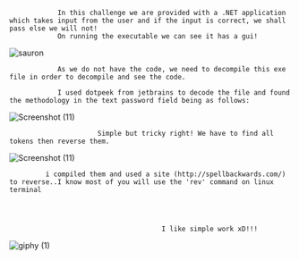                In this challenge we are provided with a .NET application which takes input from the user and if the input is correct, we shall pass else we will not!
                On running the executable we can see it has a gui!

![sauron](https://user-images.githubusercontent.com/59394569/110781063-7aa02700-8276-11eb-997d-d6b91d0c3e5c.png)


                As we do not have the code, we need to decompile this exe file in order to decompile and see the code.

                I used dotpeek from jetbrains to decode the file and found the methodology in the text password field being as follows: 

![Screenshot (11)](https://user-images.githubusercontent.com/59394569/110781071-7d028100-8276-11eb-9302-21b24dd8da9c.png)


                          Simple but tricky right! We have to find all tokens then reverse them.

![Screenshot (11)](https://user-images.githubusercontent.com/59394569/110781609-2e091b80-8277-11eb-8cc8-53948bb093f1.png)




             i compiled them and used a site (http://spellbackwards.com/) to reverse..I know most of you will use the 'rev' command on linux terminal




                                          I like simple work xD!!!
                                          
![giphy (1)](https://user-images.githubusercontent.com/59394569/110780601-ed5cd280-8275-11eb-9de9-e6390c6fc136.gif)




